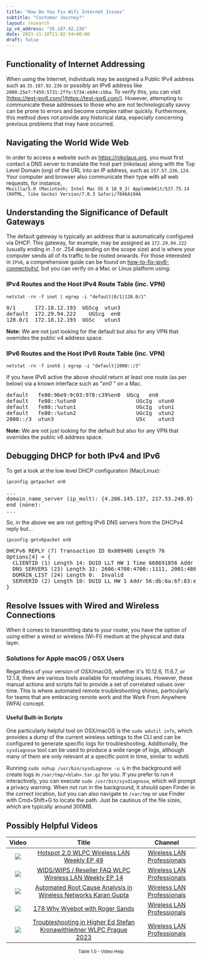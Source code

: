 ```yaml
---
title: "How Do You Fix Wifi Internet Issues"
subtitle: "Customer Journey?"
layout: research
ip_v4_address: "35.187.92.236"
date: 2023-11-18T21:02:54+00:00
draft: false
---
```


## Functionality of Internet Addressing

When using the Internet, individuals may be assigned a Public IPv4 address such as ```35.187.92.236``` or possibly an IPv6 address like ```2000:25e7:f459:5731:2ffe:5734:eb94:cbba```. To verify this, you can visit [https://test-ipv6.com/](https://test-ipv6.com/). However, attempting to communicate these addresses to those who are not technologically savvy can be prone to errors and become complex rather quickly. Furthermore, this method does not provide any historical data, especially concerning previous problems that may have occurred.
## Navigating the World Wide Web
In order to access a website such as https://nikolaus.org, you must first contact a DNS server to translate the host part (nikolaus) along with the Top Level Domain (org) of the URL into an IP address, such as ```157.57.236.124```. Your computer and browser also communicate their type with all web requests, for instance, <br>```Mozilla/5.0 (Macintosh; Intel Mac OS X 10_9_3) AppleWebKit/537.75.14 (KHTML, like Gecko) Version/7.0.3 Safari/7046A194A```
## Understanding the Significance of Default Gateways
The default gateway is typically an address that is automatically configured via DHCP. This gateway, for example, may be assigned as ```172.29.94.222``` (usually ending in .1 or .254 depending on the scope size) and is where your computer sends all of its traffic to be routed onwards. For those interested in ```IPv6```, a comprehensive guide can be found on [how-to-fix-ipv6-connectivity/](/blog/how-to-fix-ipv6-connectivity/), but you can verify on a Mac or Linux platform using:
<br>
### IPv4 Routes and the Host IPv4 Route Table (inc. VPN)
```netstat -rn -f inet | egrep -i "default|0/1|128.0/1"```

<pre>
0/1      172.18.12.193  UGScg  utun3
default  172.29.94.222    UGScg  en0
128.0/1  172.18.12.193  UGSc   utun3</pre>

**Note:** We are not just looking for the default but also for any VPN that overrides the public v4 address space.

### IPv6 Routes and the Host IPv6 Route Table (inc. VPN)
```netstat -rn -f inet6 | egrep -i "default|2000::/3"```

If you have IPv6 active the above should return at least one route (as per below) via a known interface such as "_en0_ " on a Mac. 

<pre>
default   fe80:96e9:9c03:978:c39%en0  UGcg   en0
default   fe80::%utun0                   UGcIg  utun0
default   fe80::%utun1                   UGcIg  utun1
default   fe80::%utun2                   UGcIg  utun2
2000::/3  utun3                          USc    utun3</pre>

**Note:** We are not just looking for the default but also for any VPN that overrides the public v6 address space.
<br>

## Debugging DHCP for both IPv4 and IPv6

To get a look at the low level DHCP configuration (Mac/Linux): 

```ipconfig getpacket en0```

<pre>
...
domain_name_server (ip_mult): {4.206.145.137, 217.53.248.0}
end (none):
...</pre>

So, in the above we are not getting IPv6 DNS servers from the DHCPv4 reply but...

```ipconfig getv6packet en0```

<pre>
DHCPv6 REPLY (7) Transaction ID 0x80940b Length 76
Options[4] = {
  CLIENTID (1) Length 14: DUID LLT HW 1 Time 668691856 Addr 2d:a9:4a:51:5c:96
  DNS_SERVERS (23) Length 32: 2606:4700:4700::1111, 2001:4860:4860::8844
  DOMAIN_LIST (24) Length 0:  Invalid
  SERVERID (2) Length 10: DUID LL HW 1 Addr 56:db:6a:6f:83:e8
}</pre>




## Resolve Issues with Wired and Wireless Connections
When it comes to transmitting data to your router, you have the option of using either a wired or wireless (Wi-Fi) medium at the physical and data layer.
### Solutions for Apple macOS / OSX Users
Regardless of your version of OSX/macOS, whether it's 10.12.6, 11.6.7, or 12.1.8, there are various tools available for resolving issues. However, these manual actions and scripts fail to provide a set of correlated values over time. This is where automated remote troubleshooting shines, particularly for teams that are embracing remote work and the Work From Anywhere (WFA) concept.
#### Useful Built-in Scripts
One particularly helpful tool on OSX/macOS is the ```sudo wdutil info```, which provides a dump of the current wireless settings to the CLI and can be configured to generate specific logs for troubleshooting. Additionally, the ```sysdiagnose``` tool can be used to produce a wide range of logs, although many of them are only relevant at a specific point in time, similar to wdutil.

Running ```sudo nohup /usr/bin/sysdiagnose -u &``` in the background will create logs in ```/var/tmp/<blah>.tar.gz``` for you. If you prefer to run it interactively, you can execute ```sudo /usr/bin/sysdiagnose```, which will prompt a privacy warning. When not run in the background, it should open Finder in the correct location, but you can also navigate to ```/var/tmp``` or use Finder with Cmd+Shift+G to locate the path. Just be cautious of the file sizes, which are typically around 300MB.
## Possibly Helpful Videos

<link href="/plugins/lity/css/lity.min.css" rel="stylesheet">
<script src="/plugins/lity/js/lity.min.js"></script>
<div class="table1-start"></div>

|Video | Title | Channel |
| :---: | :---: | :---: |
|<a href="https://www.youtube.com/watch?v=rjE-BEVlS-0" data-lity><img src="https://i.ytimg.com/vi/rjE-BEVlS-0/default.jpg" class="img-fluid"></a>|<a href="https://www.youtube.com/watch?v=rjE-BEVlS-0" data-lity>Hotspot 2.0   WLPC Wireless LAN Weekly EP 49</a>|<a target="_blank" href="https://www.youtube.com/channel/UCIzBSS46vcqhwmBZ7ZpY-yg" >Wireless LAN Professionals</a>|
|<a href="https://www.youtube.com/watch?v=Xf7gieMiqGU" data-lity><img src="https://i.ytimg.com/vi/Xf7gieMiqGU/default.jpg" class="img-fluid"></a>|<a href="https://www.youtube.com/watch?v=Xf7gieMiqGU" data-lity>WIDS/WIPS / Reseller FAQ   WLPC Wireless LAN Weekly EP 14</a>|<a target="_blank" href="https://www.youtube.com/channel/UCIzBSS46vcqhwmBZ7ZpY-yg" >Wireless LAN Professionals</a>|
|<a href="https://www.youtube.com/watch?v=34m0u23_izY" data-lity><img src="https://i.ytimg.com/vi/34m0u23_izY/default.jpg" class="img-fluid"></a>|<a href="https://www.youtube.com/watch?v=34m0u23_izY" data-lity>Automated Root Cause Analysis in Wireless Networks   Karan Gupta</a>|<a target="_blank" href="https://www.youtube.com/channel/UCIzBSS46vcqhwmBZ7ZpY-yg" >Wireless LAN Professionals</a>|
|<a href="https://www.youtube.com/watch?v=qmt2DSkYT_k" data-lity><img src="https://i.ytimg.com/vi/qmt2DSkYT_k/default.jpg" class="img-fluid"></a>|<a href="https://www.youtube.com/watch?v=qmt2DSkYT_k" data-lity>178   Why Wyebot with Roger Sands</a>|<a target="_blank" href="https://www.youtube.com/channel/UCIzBSS46vcqhwmBZ7ZpY-yg" >Wireless LAN Professionals</a>|
|<a href="https://www.youtube.com/watch?v=wNBRINpizoU" data-lity><img src="https://i.ytimg.com/vi/wNBRINpizoU/default.jpg" class="img-fluid"></a>|<a href="https://www.youtube.com/watch?v=wNBRINpizoU" data-lity>Troubleshooting in Higher Ed   Stefan Kronawithleitner   WLPC Prague 2023</a>|<a target="_blank" href="https://www.youtube.com/channel/UCIzBSS46vcqhwmBZ7ZpY-yg" >Wireless LAN Professionals</a>|

<center><small>Table 1.0 - Video Help</small></center>
 <br>
<div class="table1-end"></div>
<script type="text/javascript">
(function() {
    $('div.table1-start').nextUntil('div.table1-end', 'table').addClass('table thead-dark table-striped table-responsive rounded').attr('id', 't1');
    $('#t1').find('thead').addClass('thead-dark');
})();
</script>
